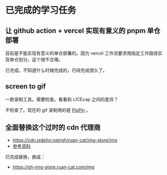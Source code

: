 # 已完成的学习任务

## 让 github action + vercel 实现有意义的 pnpm 单仓部署

目前是不能实现有意义的单仓部署的。因为 vercel 工作流要求用指定工作路径实现单仓划分。这个很不合理。

已完成。不知道什么时候完成的，已经完成很久了。

## screen to gif

一款录制工具。需要检查。看看和 LICEcap 之间的差异？

不检查了。现在的 gif 录制用的是 [PixPin](https://pixpin.cn/) 。

## 全面替换这个过时的 cdn 代理商

- https://cdn.jsdelivr.net/gh/ruan-cat/img-store/img
- [参考资料](../posts/jsdelivr.md)

已完成替换，换成：

- https://gh-img-store.ruan-cat.com/img
